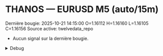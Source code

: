 # THANOS — EURUSD M5 (auto/15m)
Dernière bougie: 2025-10-21 14:15:00  O=1.16112  H=1.16160  L=1.16105  C=1.16156
Source active: twelvedata_repo

- Aucun signal sur la dernière bougie.

<details><summary>Debug</summary>

- TD_API_KEY manquant.

</details>